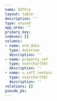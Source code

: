 ```yaml
---
name: EOTFix
layout: table
description: ''
type: unused
app_area: ''
primary_key: 
indexes: []
columns:
- name: end_date
  type: datetime
  description: ''
- name: property_ref
  type: nvarchar(50)
  description: ''
- name: u_saff_rentacc
  type: nvarchar(50)
  description: ''
relations: []
pseudo_pk: 
---
```



